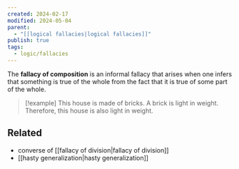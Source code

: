 ```yaml
---
created: 2024-02-17
modified: 2024-05-04
parent:
  - "[[logical fallacies|logical fallacies]]"
publish: true
tags:
  - logic/fallacies
---
```


The **fallacy of composition** is an informal fallacy that arises when one infers that something is true of the whole from the fact that it is true of some part of the whole.

> [!example]
> This house is made of bricks. A brick is light in weight. Therefore, this house is also light in weight.

## Related
- converse of [[fallacy of division|fallacy of division]]
- [[hasty generalization|hasty generalization]]